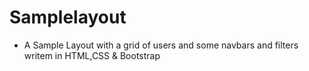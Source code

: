 # Samplelayout

-  A Sample Layout with a grid of users and some navbars and filters writem in HTML,CSS & Bootstrap
